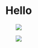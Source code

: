<h1 align="center">Hello</h1>
<!-- ![Anurag's GitHub stats](https://github-readme-stats.vercel.app/api?username=alexxShandsome&count_private=true&theme=tokyonight) -->

<!-- Summary -->
<p align="center">
	<a href="https://github.com/anuraghazra/github-readme-stats">
		<img src="https://github-readme-stats.vercel.app/api?username=alexxShandsome&theme=tokyonight&show_icons=true">
	</a>
</p

<!-- Top languages -->
<p align="center">
	<a href="https://github.com/anuraghazra/github-readme-stats">
		<img src="https://github-readme-stats.vercel.app/api/top-langs/?username=alexxShandsome&layout=compact&theme=tokyonight&langs_count=10">
	</a>
</p


